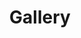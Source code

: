 ---
title: 'Gallery'
layout: 'layouts/gallery.html'
metaDesc: 'Δείτε φωτογραφίες και βίντεο από όλες τις περιπέτειες του ΟΥΠΣ!'
heading:
  summary: 'Ρίξτε μια ματιά στις φωτογραφίες και τα βίντεο μας...'
images:
  - url: '/images/gallery/1.jpg'
    alt: ''
  - url: '/images/gallery/2.jpg'
    alt: ''
  - url: '/images/gallery/3.jpg'
    alt: ''
  - url: '/images/gallery/4.jpg'
    alt: ''
  - url: '/images/gallery/5.jpg'
    alt: ''
  - url: '/images/gallery/6.jpg'
    alt: ''
  - url: '/images/gallery/7.jpg'
    alt: ''
  - url: '/images/gallery/8.jpg'
    alt: ''
  - url: '/images/gallery/9.jpg'
    alt: ''
  - url: '/images/gallery/10.jpg'
    alt: ''
  - url: '/images/gallery/11.jpg'
    alt: ''
  - url: '/images/gallery/12.jpg'
    alt: ''
  - url: '/images/gallery/13.jpg'
    alt: ''
  - url: '/images/gallery/14.jpg'
    alt: ''
  - url: '/images/gallery/15.jpg'
    alt: ''
  - url: '/images/gallery/16.jpg'
    alt: ''
  - url: '/images/gallery/17.jpg'
    alt: ''
  - url: '/images/gallery/18.jpg'
    alt: ''
  - url: '/images/gallery/19.jpg'
    alt: ''
  - url: '/images/gallery/20.jpg'
    alt: ''
  - url: '/images/gallery/21.jpg'
    alt: ''
  - url: '/images/gallery/22.jpg'
    alt: ''
  - url: '/images/gallery/23.jpg'
    alt: ''
  - url: '/images/gallery/24.jpg'
    alt: ''
  - url: '/images/gallery/25.jpg'
    alt: ''
  - url: '/images/gallery/26.jpg'
    alt: ''
  - url: '/images/gallery/27.jpg'
    alt: ''
  - url: '/images/gallery/28.jpg'
    alt: ''
  - url: '/images/gallery/29.jpg'
    alt: ''
  - url: '/images/gallery/30.jpg'
    alt: ''
  - url: '/images/gallery/31.jpg'
    alt: ''
videos:
  - id: '2-IE_yfvRaM'
  - id: 'ZNo3YTZ2ah0'
  - id: 'g-0BsjmgwZs'
  - id: 'HDO6bzdJUQI'
  - id: 'Aj-FRPfguWo'
  - id: '2Rc2JkghM0o'
  - id: 'k11WHVHbqvY'
  - id: '9paUPEJzpUc'
  - id: '_caUz_50n58'
  - id: 'gbjuHvuBOOQ'
  - id: '8I-DmzyaWLY'
  - id: 'oujZWWMvehU'
---